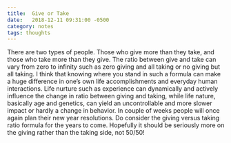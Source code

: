 ```yaml
---
title:  Give or Take 
date:   2018-12-11 09:31:00 -0500
category: notes
tags: thoughts 
---
```


There are two types of people. Those who give more than they take, and those who take more than they give. The ratio between give and take can vary from zero to infinity such as zero giving and all taking or no giving but all taking. I think that knowing where you stand in such a formula can make a huge difference in one’s own life accomplishments and everyday human interactions. Life nurture such as experience can dynamically and actively influence the change in ratio between giving and taking, while life nature, basically age and genetics, can yield an uncontrollable and more slower impact or hardly a change in behavior.  In couple of weeks people will once again plan their new year resolutions. Do consider the giving versus taking ratio formula for the years to come. Hopefully it should be seriously more on the giving rather than the taking side, not 50/50!